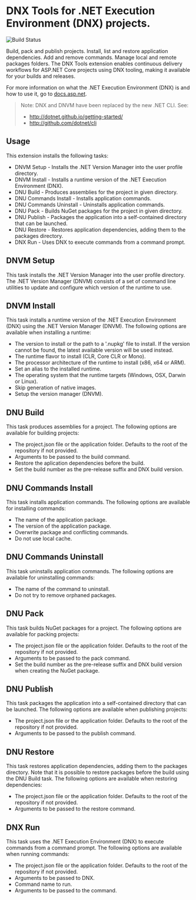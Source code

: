 # DNX Tools for .NET Execution Environment (DNX) projects.
![Build Status](https://andremarques023.visualstudio.com/_apis/public/build/definitions/c98afab6-e9a0-4e74-85eb-4d27f9829548/24/badge "Build Status")

Build, pack and publish projects. Install, list and restore application dependencies. Add and remove commands. Manage local and remote packages folders. The DNX Tools extension enables continuous delivery workflows for ASP.NET Core projects using DNX tooling, making it available for your builds and releases.

For more information on what the .NET Execution Environment (DNX) is and how to use it, go to [docs.asp.net](https://docs.asp.net/en/latest).

> Note: DNX and DNVM have been replaced by the new .NET CLI. See:
> * http://dotnet.github.io/getting-started/
> * http://github.com/dotnet/cli

## Usage

This extension installs the following tasks:

* DNVM Setup - Installs the .NET Version Manager into the user profile directory.
* DNVM Install - Installs a runtime version of the .NET Execution Environment (DNX).
* DNU Build - Produces assemblies for the project in given directory.
* DNU Commands Install - Installs application commands.
* DNU Commands Uninstall - Uninstalls application commands.
* DNU Pack - Builds NuGet packages for the project in given directory.
* DNU Publish - Packages the application into a self-contained directory that can be launched.
* DNU Restore - Restores application dependencies, adding them to the packages directory.
* DNX Run - Uses DNX to execute commands from a command prompt.

## DNVM Setup

This task installs the .NET Version Manager into the user profile directory. The .NET Version Manager (DNVM) consists of a set of command line utilities to update and configure which version of the runtime to use.

## DNVM Install

This task installs a runtime version of the .NET Execution Environment (DNX) using the .NET Version Manager (DNVM). The following options are available when installing a runtime:

* The version to install or the path to a '.nupkg' file to install. If the version cannot be found, the latest available version will be used instead.
* The runtime flavor to install (CLR, Core CLR or Mono).
* The processor architecture of the runtime to install (x86, x64 or ARM).
* Set an alias to the installed runtime.
* The operating system that the runtime targets (Windows, OSX, Darwin or Linux).
* Skip generation of native images.
* Setup the version manager (DNVM).

## DNU Build

This task produces assemblies for a project. The following options are available for building projects:

* The project.json file or the application folder. Defaults to the root of the repository if not provided.
* Arguments to be passed to the build command.
* Restore the aplication dependencies before the build.
* Set the build number as the pre-release suffix and DNX build version.

## DNU Commands Install

This task installs application commands. The following options are available for installing commands:

* The name of the application package.
* The version of the application package.
* Overwrite package and conflicting commands.
* Do not use local cache.

## DNU Commands Uninstall

This task uninstalls application commands. The following options are available for uninstalling commands:

* The name of the command to uninstall.
* Do not try to remove orphaned packages.

## DNU Pack

This task builds NuGet packages for a project. The following options are available for packing projects:

* The project.json file or the application folder. Defaults to the root of the repository if not provided.
* Arguments to be passed to the pack command.
* Set the build number as the pre-release suffix and DNX build version when creating the NuGet package.

## DNU Publish

This task packages the application into a self-contained directory that can be launched. The following options are available when publishing projects:

* The project.json file or the application folder. Defaults to the root of the repository if not provided.
* Arguments to be passed to the publish command. 

## DNU Restore

This task restores application dependencies, adding them to the packages directory. Note that it is possible to restore packages before the build using the DNU Build task. The following options are available when restoring dependencies:

* The project.json file or the application folder. Defaults to the root of the repository if not provided.
* Arguments to be passed to the restore command.

## DNX Run

This task uses the .NET Execution Environment (DNX) to execute commands from a command prompt. The following options are available when running commands:

* The project.json file or the application folder. Defaults to the root of the repository if not provided.
* Arguments to be passed to DNX.
* Command name to run. 
* Arguments to be passed to the command.